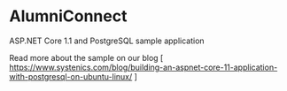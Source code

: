 # AlumniConnect
ASP.NET Core 1.1 and PostgreSQL sample application 

Read more about the sample on our blog [ https://www.systenics.com/blog/building-an-aspnet-core-11-application-with-postgresql-on-ubuntu-linux/ ]
